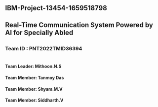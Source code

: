 ## IBM-Project-13454-1659518798
## Real-Time Communication System Powered by AI for Specially Abled
##
### Team ID : PNT2022TMID36394
#
#### Team Leader: Mithoon.N.S
#### Team Member: Tanmoy Das
#### Team Member: Shyam.M.V
#### Team Member: Siddharth.V
